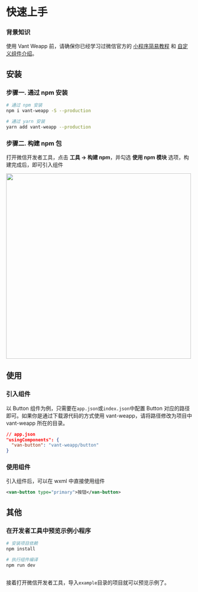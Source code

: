 # 快速上手

### 背景知识

使用 Vant Weapp 前，请确保你已经学习过微信官方的 [小程序简易教程](https://mp.weixin.qq.com/debug/wxadoc/dev/) 和 [自定义组件介绍](https://developers.weixin.qq.com/miniprogram/dev/framework/custom-component/)。

## 安装

### 步骤一. 通过 npm 安装

```bash
# 通过 npm 安装
npm i vant-weapp -S --production

# 通过 yarn 安装
yarn add vant-weapp --production
```

### 步骤二. 构建 npm 包

打开微信开发者工具，点击 **工具 -> 构建 npm**，并勾选 **使用 npm 模块** 选项，构建完成后，即可引入组件

<img style="width: 500px;" src="https://img.yzcdn.cn/public_files/2019/08/15/fa0549210055976cb63798503611ce3d.png" />

## 使用

### 引入组件

以 Button 组件为例，只需要在`app.json`或`index.json`中配置 Button 对应的路径即可。如果你是通过下载源代码的方式使用 vant-weapp，请将路径修改为项目中 vant-weapp 所在的目录。

```json
// app.json
"usingComponents": {
  "van-button": "vant-weapp/button"
}
```

### 使用组件

引入组件后，可以在 wxml 中直接使用组件

```xml
<van-button type="primary">按钮</van-button>
```

## 其他

### 在开发者工具中预览示例小程序

```bash
# 安装项目依赖
npm install

# 执行组件编译
npm run dev
  
```

接着打开微信开发者工具，导入`example`目录的项目就可以预览示例了。
